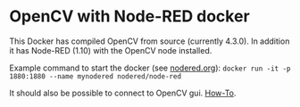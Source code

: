 # OpenCV with Node-RED docker

This Docker has compiled OpenCV from source (currently 4.3.0).
In addition it has Node-RED (1.10) with the OpenCV node installed.

Example command to start the docker (see [nodered.org](https://nodered.org/docs/getting-started/docker)):
`docker run -it -p 1880:1880 --name mynodered nodered/node-red`

It should also be possible to connect to OpenCV gui. [How-To](https://hub.docker.com/r/miimiymew/ubuntu18-opencv).